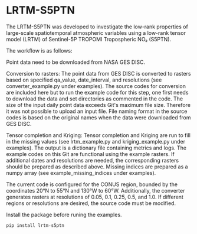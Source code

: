 # LRTM-S5PTN

The LRTM-S5PTN was developed to investigate the low-rank properties of large-scale spatiotemporal atmospheric variables using a low-rank tensor model (LRTM) of Sentinel-5P TROPOMI Tropospheric NO₂ (S5PTN).

The workflow is as follows:

Point data need to be downloaded from NASA GES DISC.

Conversion to rasters: The point data from GES DISC is converted to rasters based on specified qa_value, date_interval, and resolutions (see converter_example.py under examples). The source codes for conversion are included here but to run the example code for this step, one first needs to download the data and set directories as commented in the code. The size of the input daily point data exceeds Git's maximum file size. Therefore it was not possible to upload an input file. File naming format in the source codes is based on the original names when the data were downloaded from GES DISC.



Tensor completion and Kriging: Tensor completion and Kriging are run to fill in the missing values (see lrtm_example.py and kriging_example.py under examples). The output is a dictionary file containing metrics and logs. The example codes on this Git are functional using the example rasters. If additional dates and resolutions are needed, the corresponding rasters should be prepared as described above. Missing indices are prepared as a numpy array (see example_missing_indices under examples).


The current code is configured for the CONUS region, bounded by the coordinates 20°N to 55°N and 130°W to 60°W. Additionally, the converter generates rasters at resolutions of 0.05, 0.1, 0.25, 0.5, and 1.0. If different regions or resolutions are desired, the source code must be modified. 

Install the package before runing the examples.

```python
pip install lrtm-s5ptn
```

